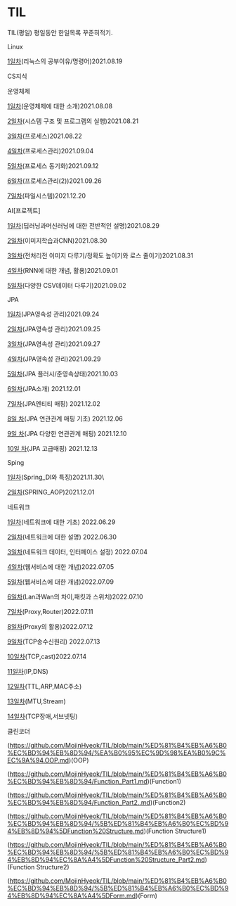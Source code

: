 # TIL
TIL(평일)
평일동안 한일목록 꾸준히적기.

Linux

[1일차](Linux/1일차.md)(리눅스의 공부이유/명령어)2021.08.19

CS지식

운영체제

[1일차](https://gkgk246.tistory.com/71)(운영체제에 대한 소개)2021.08.08

[2일차](https://gkgk246.tistory.com/74)(시스템 구조 및 프로그램의 실행)2021.08.21

[3일차](https://gkgk246.tistory.com/75)(프로세스)2021.08.22

[4일차](https://gkgk246.tistory.com/84)(프로세스관리)2021.09.04

[5일차](https://gkgk246.tistory.com/85)(프로세스 동기화)2021.09.12

[6일차](https://gkgk246.tistory.com/87)(프로세스관리(2))2021.09.26

[7일차](https://github.com/MojinHyeok/CS-Study/blob/master/%EC%9A%B4%EC%98%81%EC%B2%B4%EC%A0%9C/10%2C-11%EC%9E%A5-%ED%8C%8C%EC%9D%BC-%EC%8B%9C%EC%8A%A4%ED%85%9C%EA%B3%BC-%EA%B5%AC%ED%98%84.md)(파일시스템)2021.12.20

AI[프로젝트]

[1일차](https://gkgk246.tistory.com/78)(딥러닝과머신러닝에 대한 전반적인 설명)2021.08.29

[2일차](https://gkgk246.tistory.com/79)(이미지학습과CNN)2021.08.30

[3일차](https://gkgk246.tistory.com/80)(전처리전 이미지 다루기/정확도 높이기와 로스 줄이기)2021.08.31

[4일차](https://gkgk246.tistory.com/81)(RNN에 대한 개념, 활용)2021.09.01

[5일차](https://gkgk246.tistory.com/83)(다양한 CSV데이터 다루기)2021.09.02


JPA

[1일차](https://gkgk246.tistory.com/108)(JPA영속성 관리)2021.09.24

[2일차](https://gkgk246.tistory.com/108)(JPA영속성 관리)2021.09.25

[3일차](https://gkgk246.tistory.com/108)(JPA영속성 관리)2021.09.27

[4일차](https://gkgk246.tistory.com/108)(JPA영속성 관리)2021.09.29

[5일차](https://gkgk246.tistory.com/108)(JPA 플러시/준영속상태)2021.10.03

[6일차](https://github.com/MojinHyeok/TIL/blob/main/JPA/JPA%EC%86%8C%EA%B0%9C.md)(JPA소개) 2021.12.01

[7일차](https://github.com/MojinHyeok/TIL/blob/main/JPA/JPA_%EC%84%B9%EC%85%984_%EC%97%94%ED%8B%B0%ED%8B%B0%EB%A7%A4%ED%95%91.md)(JPA엔티티 매핑) 2021.12.02

[8일 차](https://github.com/MojinHyeok/TIL/blob/main/JPA/JPA_%EC%84%B9%EC%85%985_%EC%97%B0%EA%B4%80%EA%B4%80%EA%B3%84%EB%A7%A4%ED%95%91%20%EA%B8%B0%EC%B4%88.md)(JPA 연관관계 매핑 기초) 2021.12.06

[9일 차](https://github.com/MojinHyeok/TIL/blob/main/JPA/JPA_%EC%84%B9%EC%85%986_%EB%8B%A4%EC%96%91%ED%95%9C%20%EC%97%B0%EA%B4%80%EA%B4%80%EA%B3%84%20%EB%A7%A4%ED%95%91.md)(JPA 다양한 연관관계 매핑) 2021.12.10

[10일 차](https://github.com/MojinHyeok/TIL/blob/main/JPA/JPA_%EC%84%B9%EC%85%987_%EA%B3%A0%EA%B8%89%EB%A7%A4%ED%95%91.md)(JPA 고급매핑) 2021.12.13

Sping

[1일차](https://github.com/MojinHyeok/TIL/blob/main/Spring/SpringFramework_DI.md)(Spring_DI와 특징)2021.11.30\

[2일차](https://github.com/MojinHyeok/TIL/blob/main/Spring/AOP.md)(SPRING_AOP)2021.12.01

네트워크

[1일차](https://github.com/MojinHyeok/TIL/blob/main/%EB%84%A4%ED%8A%B8%EC%9B%8C%ED%81%AC/6%EC%9B%9429%EC%9D%BC.md)(네트워크에 대한 기초) 2022.06.29

[2일차](https://github.com/MojinHyeok/TIL/blob/main/%EB%84%A4%ED%8A%B8%EC%9B%8C%ED%81%AC/%EB%84%A4%ED%8A%B8%EC%9B%8C%ED%81%AC(6%EC%9B%9430%EC%9D%BC).md)(네트워크에 대한 설명) 2022.06.30

[3일차](https://github.com/MojinHyeok/TIL/blob/main/%EB%84%A4%ED%8A%B8%EC%9B%8C%ED%81%AC/%EB%84%A4%ED%8A%B8%EC%9B%8C%ED%81%AC_7%EC%9B%944%EC%9D%BC(%EB%84%A4%ED%8A%B8%EC%9B%8C%ED%81%AC%20%EB%8D%B0%EC%9D%B4%ED%84%B0%20%EB%8B%A8%EC%9C%84%2C%20%EC%9D%B8%ED%84%B0%ED%8E%98%EC%9D%B4%EC%8A%A4%20%EC%84%A4%EC%A0%95).md)(네트워크 데이터, 인터페이스 설정) 2022.07.04

[4일차](https://github.com/MojinHyeok/TIL/blob/main/%EB%84%A4%ED%8A%B8%EC%9B%8C%ED%81%AC/%EB%84%A4%ED%8A%B8%EC%9B%8C%ED%81%AC_7%EC%9B%94_5%EC%9D%BC(%EC%9B%B9%EC%84%9C%EB%B9%84%EC%8A%A4%EC%97%90%20%EB%8C%80%ED%95%9C%20%EC%A0%84%EB%B0%98%EC%A0%81%EC%9D%B8%EC%84%A4%EB%AA%85).md)(웹서비스에 대한 개념)2022.07.05


[5일차](https://github.com/MojinHyeok/TIL/blob/main/%EB%84%A4%ED%8A%B8%EC%9B%8C%ED%81%AC/%EB%84%A4%ED%8A%B8%EC%9B%8C%ED%81%AC_7%EC%9B%94_9%EC%9D%BC(%EC%9B%B9%EC%84%9C%EB%B9%84%EC%8A%A4%EC%97%90%20%EB%8C%80%ED%95%9C%20%EA%B0%9C%EB%85%90)md.md)(웹서비스에 대한 개념)2022.07.09


[6일차](https://github.com/MojinHyeok/TIL/blob/main/%EB%84%A4%ED%8A%B8%EC%9B%8C%ED%81%AC/%EB%84%A4%ED%8A%B8%EC%9B%8C%ED%81%AC_7%EC%9B%9410%EC%9D%BC.md)(Lan과Wan의 차이,패킷과 스위치)2022.07.10


[7일차](https://github.com/MojinHyeok/TIL/blob/main/%EB%84%A4%ED%8A%B8%EC%9B%8C%ED%81%AC/%EB%84%A4%ED%8A%B8%EC%9B%8C%ED%81%AC_7%EC%9B%9411%EC%9D%BC(Router%2CProxy).md)(Proxy,Router)2022.07.11

[8일차](https://github.com/MojinHyeok/TIL/blob/main/%EB%84%A4%ED%8A%B8%EC%9B%8C%ED%81%AC/%EB%84%A4%ED%8A%B8%EC%9B%8C%ED%81%AC_7%EC%9B%9412%EC%9D%BC(Proxy%EC%9D%98%20%ED%99%9C%EC%9A%A9).md)(Proxy의 활용)2022.07.12

[9일차](https://github.com/MojinHyeok/TIL/blob/main/%EB%84%A4%ED%8A%B8%EC%9B%8C%ED%81%AC/%EB%84%A4%ED%8A%B8%EC%9B%8C%ED%81%AC_7%EC%9B%94_12%EC%9D%BC(TCP%20%EC%86%A1%EC%88%98%EC%8B%A0%20%EC%9B%90%EB%A6%AC).md)(TCP송수신원리) 2022.07.13

[10일차](https://github.com/MojinHyeok/TIL/blob/main/%EB%84%A4%ED%8A%B8%EC%9B%8C%ED%81%AC/%EB%84%A4%ED%8A%B8%EC%9B%8C%ED%81%AC_7%EC%9B%9414%EC%9D%BC(TCP%2CCast).md)(TCP,cast)2022.07.14

[11일차](https://github.com/MojinHyeok/TIL/blob/main/%EB%84%A4%ED%8A%B8%EC%9B%8C%ED%81%AC/%EB%84%A4%ED%8A%B8%EC%9B%8C%ED%81%AC_7%EC%9B%9415%EC%9D%BC(IP%2CDNS).md)(IP,DNS)

[12일차](https://github.com/MojinHyeok/TIL/blob/main/%EB%84%A4%ED%8A%B8%EC%9B%8C%ED%81%AC/%EB%84%A4%ED%8A%B8%EC%9B%8C%ED%81%AC_7%EC%9B%9417%EC%9D%BC(TTL%2CARP%2CMAC%EC%A3%BC%EC%86%8C).md)(TTL,ARP,MAC주소)

[13일차](https://github.com/MojinHyeok/TIL/blob/main/%EB%84%A4%ED%8A%B8%EC%9B%8C%ED%81%AC/%EB%84%A4%ED%8A%B8%EC%9B%8C%ED%81%AC_7%EC%9B%9418%EC%9D%BC(MTU%2CStream).md)(MTU,Stream)

[14일차](https://github.com/MojinHyeok/TIL/blob/main/%EB%84%A4%ED%8A%B8%EC%9B%8C%ED%81%AC/%EB%84%A4%ED%8A%B8%EC%9B%8C%ED%81%AC_7%EC%9B%94_20%EC%9D%BC(%EC%84%9C%EB%B8%8C%EB%84%B7%2CTCP%EC%9E%A5%EC%95%A0).md)(TCP장애,서브넷팅)


클린코더

(https://github.com/MojinHyeok/TIL/blob/main/%ED%81%B4%EB%A6%B0%EC%BD%94%EB%8D%94/%EA%B0%95%EC%9D%98%EA%B0%9C%EC%9A%94.OOP.md)(OOP)


(https://github.com/MojinHyeok/TIL/blob/main/%ED%81%B4%EB%A6%B0%EC%BD%94%EB%8D%94/Function_Part1.md)(Function1)


(https://github.com/MojinHyeok/TIL/blob/main/%ED%81%B4%EB%A6%B0%EC%BD%94%EB%8D%94/Function_Part2..md)(Function2)


(https://github.com/MojinHyeok/TIL/blob/main/%ED%81%B4%EB%A6%B0%EC%BD%94%EB%8D%94/%5B%ED%81%B4%EB%A6%B0%EC%BD%94%EB%8D%94%5DFunction%20Structure.md)(Function Structure1)


(https://github.com/MojinHyeok/TIL/blob/main/%ED%81%B4%EB%A6%B0%EC%BD%94%EB%8D%94/%5B%ED%81%B4%EB%A6%B0%EC%BD%94%EB%8D%94%EC%8A%A4%5DFunction%20Structure_Part2.md)(Function Structure2)



(https://github.com/MojinHyeok/TIL/blob/main/%ED%81%B4%EB%A6%B0%EC%BD%94%EB%8D%94/%5B%ED%81%B4%EB%A6%B0%EC%BD%94%EB%8D%94%EC%8A%A4%5DForm.md)(Form)
